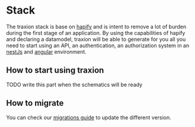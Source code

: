# Stack

The traxion stack is base on [hapify](https://docs.hapify.io/) and is intent to
remove a lot of burden during the first stage of an application. By using the
capabilities of hapify and declaring a datamodel, traxion will be able to
generate for you all you need to start using an API, an authentication, an
authorization system in an [nestJs](https://docs.nestjs.com/) and [angular](https://angular.io/docs) environment.

## How to start using traxion

TODO write this part when the schematics will be ready

## How to migrate

You can check our [migrations guide](https://github.com/tractr/stack/blob/main/MIGRATIONS.md) to update the different version.
